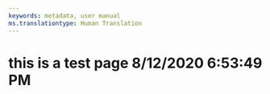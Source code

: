 ```yaml
---
keywords: metadata, user manual
ms.translationtype: Human Translation
---
```

# this is a test page 8/12/2020 6:53:49 PM